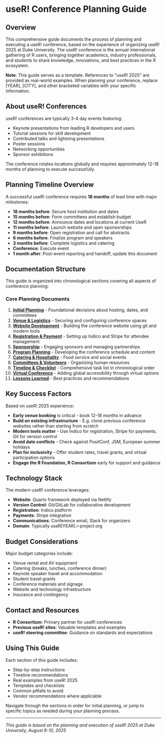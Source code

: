 # useR! Conference Planning Guide

## Overview

This comprehensive guide documents the process of planning and executing a useR! conference, based on the experience of organizing useR! 2025 at Duke University. The useR! conference is the annual international gathering of R users, bringing together academics, industry professionals, and students to share knowledge, innovations, and best practices in the R ecosystem.

**Note**: This guide serves as a template. References to "useR! 2025" are provided as real-world examples. When planning your conference, replace [YEAR], [CITY], and other bracketed variables with your specific information.

## About useR! Conferences

useR! conferences are typically 3-4 day events featuring:
- Keynote presentations from leading R developers and users
- Tutorial sessions for skill development
- Contributed talks and lightning presentations
- Poster sessions
- Networking opportunities
- Sponsor exhibitions

The conference rotates locations globally and requires approximately 12-18 months of planning to execute successfully.

## Planning Timeline Overview

A successful useR! conference requires **18 months** of lead time with major milestones:

- **18 months before**: Secure host institution and dates
- **15 months before**: Form committees and establish budget
- **12 months before**: Announce dates and locations at current UseR
- **11 months before**: Launch website and open sponsorships
- **9 months before**: Open registration and call for abstracts
- **6 months before**: Finalize program and speakers
- **3 months before**: Complete logistics and catering
- **Conference**: Execute event
- **1 month after**: Post-event reporting and handoff, update this document

## Documentation Structure

This guide is organized into chronological sections covering all aspects of conference planning:

### Core Planning Documents

1. **[Initial Planning](01-initial-planning.md)** - Foundational decisions about hosting, dates, and committees
2. **[Venue & Logistics](02-venue-logistics.md)** - Securing and configuring conference spaces
3. **[Website Development](03-website-development.md)** - Building the conference website using git and modern tools
4. **[Registration & Payment](04-registration-payment.md)** - Setting up Indico and Stripe for attendee management
5. **[Sponsorship](05-sponsorship.md)** - Engaging sponsors and managing partnerships
6. **[Program Planning](06-program-planning.md)** - Developing the conference schedule and content
7. **[Catering & Hospitality](07-catering-hospitality.md)** - Food service and social events
8. **[Committees & Volunteers](08-committees-volunteers.md)** - Organizing human resources
9. **[Timeline & Checklist](09-timeline-checklist.md)** - Comprehensive task list in chronological order
10. **[Virtual Conference](10-virtual-conference.md)** - Adding global accessibility through virtual options
11. **[Lessons Learned](lessons-learned.md)** - Best practices and recommendations

## Key Success Factors

Based on useR! 2025 experience:

- **Early venue booking** is critical - book 12-18 months in advance
- **Build on existing infrastructure** - E.g. clone previous conference websites rather than starting from scratch
- **Modern tools matter** - Use Indico for registration, Stripe for payments, Git for version control
- **Avoid date conflicts** - Check against PositConf, JSM, European summer holidays
- **Plan for inclusivity** - Offer student rates, travel grants, and virtual participation options
- **Engage the R Foundation, R Consortium** early for support and guidance

## Technology Stack

The modern useR! conference leverages:
- **Website**: Quarto framework deployed via Netlify
- **Version Control**: Git/GitLab for collaborative development
- **Registration**: Indico platform
- **Payments**: Stripe integration
- **Communications**: Conference email, Slack for organizers
- **Domain**: Typically useR[YEAR].r-project.org

## Budget Considerations

Major budget categories include:
- Venue rental and AV equipment
- Catering (breaks, lunches, conference dinner)
- Keynote speaker travel and accommodation
- Student travel grants
- Conference materials and signage
- Website and technology infrastructure
- Insurance and contingency

## Contact and Resources

- **R Consortium**: Primary partner for useR! conferences
- **Previous useR! sites**: Valuable templates and examples
- **useR! steering committee**: Guidance on standards and expectations

## Using This Guide

Each section of this guide includes:
- Step-by-step instructions
- Timeline recommendations
- Real examples from useR! 2025
- Templates and checklists
- Common pitfalls to avoid
- Vendor recommendations where applicable

Navigate through the sections in order for initial planning, or jump to specific topics as needed during your planning process.

---

*This guide is based on the planning and execution of useR! 2025 at Duke University, August 8-10, 2025*